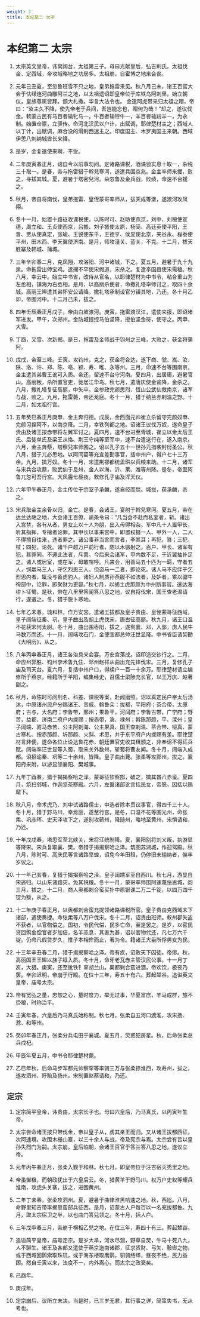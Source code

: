 ```yaml
---
weight: 3
title: 本纪第二 太宗
---
```


# 本纪第二 太宗

1. <span id="本纪第二_太宗-1"></span>
太宗英文皇帝，讳窝阔台，太祖第三子。母曰光献皇后，弘吉剌氏。太祖伐金、定西域，帝攻城略地之功居多。太祖崩，自霍博之地来会丧。

2. <span id="本纪第二_太宗-2"></span>
元年己丑夏，至忽鲁班雪不只之地，皇弟拖雷来见。秋八月己未，诸王百官大会于怯绿连河曲雕阿兰之地，以太祖遗诏即皇帝位于库铁乌阿剌里。始立朝仪，皇族尊属皆拜。颁大札撒。华言大法令也。 金遣阿虎带来归太祖之赗，帝曰：“汝主久不降，使先帝老于兵间，吾岂能忘也，赗何为哉！”却之，遂议伐金。敕蒙古民有马百者输牝马一，牛百者输牸牛一，羊百者输羒羊一，为永制。始置仓廪，立驿传。命河北汉民以户计，出赋调，耶律楚材主之；西域人以丁计，出赋调，麻合没的滑剌西迷主之。印度国主、木罗夷国主来朝。西域伊思八剌纳城酋长来降。

3. <span id="本纪第二_太宗-3"></span>
是岁，金复遣使来聘，不受。

4. <span id="本纪第二_太宗-4"></span>
二年庚寅春正月，诏自今以前事勿问。定诸路课税，酒课验实息十取一，杂税三十取一。是春，帝与拖雷猎于斡兒寒河，遂遣兵围京兆。金主率师来援，败之，寻拔其城。夏，避暑于塔密兒河。朵忽鲁及金兵战，败绩，命速不台援之。

5. <span id="本纪第二_太宗-5"></span>
秋月，帝自将南伐，皇弟拖雷、皇侄蒙哥率师从，拔天成等堡，遂渡河攻凤翔。

6. <span id="本纪第二_太宗-6"></span>
冬十一月，始置十路征收课税使，以陈时可、赵昉使燕京，刘中、刘桓使宣德，周立和、王贞使西京，吕振、刘子振使太原，杨简、高廷英使平阳，王晋、贾从使真定，张瑜、王锐使东平，王德亨、侯显使北京，夹谷永、程泰使平州，田木西、李天翼使济南。是月，师攻潼关、蓝关，不克。十二月，拔天胜寨及韩城、蒲城。

7. <span id="本纪第二_太宗-7"></span>
三年辛卯春二月，克凤翔，攻洛阳、河中诸城，下之。夏五月，避暑于九十九泉。命拖雷出师宝鸡。遣搠不罕使宋假道，宋杀之。复遣李国昌使宋需粮。秋八月，幸云中。始立中书省，改侍从官名，以耶律楚材为中书令，粘合重山为左丞相，镇海为右丞相。是月，以高丽杀使者，命撒礼塔率师讨之，取四十余城。高丽王皞遣其弟怀安公请降，撒礼塔承制设官分镇其地，乃还。冬十月乙卯，帝围河中。十二月己未，拔之。

8. <span id="本纪第二_太宗-8"></span>
四年壬辰春正月戊子，帝由白坡渡河。庚寅，拖雷渡汉江，遣使来报，即诏诸军进发。甲午，次郑州。金防城提控马伯坚降，授伯坚金符，使守之。丙申，大雪。

9. <span id="本纪第二_太宗-9"></span>
丁酉，又雪。次新郑。是日，拖雷及金师战于钧州之三峰，大败之，获金将蒲阿。

10. <span id="本纪第二_太宗-10"></span>
戊戌，帝至三峰。壬寅，攻钧州，克之，获金将合达，遂下商、虢、嵩、汝、陕、洛、许、郑、陈、亳、颍、寿、睢、永等州。三月，命速不台等围南京，金主遣其弟曹王讹可入质。帝还，留速不台守河南。夏四月，出居庸，避暑官山。高丽叛，杀所置官吏，徙居江华岛。秋七月，遣唐庆使金谕降，金杀之。八月，撒礼塔复征高丽，中矢卒。金参政完颜思烈、恆山公武仙救南京，诸军与战，败之。九月，拖雷薨，帝还龙庭。冬十一月，猎于纳兰赤剌温之野。十二月，如太祖行宫。

11. <span id="本纪第二_太宗-11"></span>
五年癸巳春正月庚申，金主奔归德。戊辰，金西面元帅崔立杀留守完颜奴申、完颜习捏阿不，以南京降。二月，幸铁列都之地。诏诸王议伐万奴，遂命皇子贵由及诸王按赤带将左翼军讨之。夏四月，速不台进至青城，崔立以金太后王氏、后徒单氏及梁王从恪、荆王守纯等至军中，速不台遣送行在，遂入南京。六月，金主奔蔡，塔察兒率师围之。诏以孔子五十一世孙元措袭封衍圣公。秋八月，猎于兀必思地。以阿同葛等充宣差勘事官，括中州户，得户七十三万余。九月，擒万奴。冬十一月，宋遣荆鄂都统孟珙以兵粮来助。十二月，诸军与宋兵合攻蔡，败武仙于息州，金人以海、沂、莱、潍等州降。是冬，帝至阿鲁兀忽可吾行宫。大风霾七昼夜。敕修孔子庙及浑天仪。

12. <span id="本纪第二_太宗-12"></span>
六年甲午春正月，金主传位于宗室子承麟，遂自经而焚。城拔，获承麟，杀之。

13. <span id="本纪第二_太宗-13"></span>
宋兵取金主余骨以归，金亡。是春，会诸王，宴射于斡兒寒河。夏五月，帝在达兰达葩之地，大会诸王百僚，谕条令曰：“凡当会不赴而私宴者，斩。诸出入宫禁，各有从者，男女止以十人为朋，出入毋得相杂。军中凡十人置甲长，听其指挥，专擅者论罪。其甲长以事来宫中，即置权摄一人、甲外一人，二人不得擅自往来，违者罪之。诸公事非当言而言者，拳其耳；再犯，笞；三犯，杖；四犯，论死。诸千户越万户前行者，随以木镞射之。百户、甲长、诸军有犯，其罪同。不遵此法者，斥罢。今后来会诸军，甲内数不足，于近翼抽补足之。诸人或居室，或在军，毋敢喧呼。凡来会，用善马五十匹为一羁，守者五人，饲羸马三人，守乞烈思三人。但盗马一二者，即论死。诸人马不应绊于乞烈思内者，辄没与畜虎豹人。诸妇人制质孙燕服不如法者，及妒者，乘以骣牛徇部中，论罪，即聚财为更娶。”秋七月，以胡土虎那颜为中州断事官。遣达海绀卜征蜀。是秋，帝在八里里答阑答八思之地，议自将伐宋，国王查老温请行，遂遣之。冬，猎于脱卜寒地。

14. <span id="本纪第二_太宗-14"></span>
七年乙未春，城和林，作万安宫。遣诸王拔都及皇子贵由、皇侄蒙哥征西域，皇子阔端征秦、巩，皇子曲出及胡土虎伐宋，唐古征高丽。秋九月，诸王口温不花获宋何太尉。冬十月，曲出围枣阳，拔之，遂徇襄、邓，入郢，虏人民牛马数万而还。十一月，阔端攻石门，金便宜都总帅汪世显降。中书省臣请契勘《大明历》，从之。

15. <span id="本纪第二_太宗-15"></span>
八年丙申春正月，诸王各治具来会宴。万安宫落成。诏印造交钞行之。二月，命应州郭胜、钧州孛术鲁九住、邓州赵祥从曲出充先锋伐宋。三月，复修孔子庙及司天台。夏六月，复括中州户口，得续户一百一十余万。耶律楚材请立编修所于燕京，经籍所于平阳，编集经史，召儒士梁陟充长官，以王万庆、赵著副之。

16. <span id="本纪第二_太宗-16"></span>
秋月，命陈时可阅刑名、科差、课税等案，赴阙磨照。诏以真定民户奉太后汤沐，中原诸州民户分赐诸王、贵戚、斡鲁朵：拔都，平阳府；茶合带，太原府；古与，大名府；孛鲁带，邢州；果鲁干，河间府；孛鲁古带，广宁府；野苦，益都、济南二府户内拨赐；按赤带，滨、棣州；斡陈那颜，平、滦州；皇子阔端、驸马赤苦、公主阿剌海、公主果真、国王查剌温、茶合带、锻真、蒙古寒札、按赤那颜、圻那颜、火斜、术思，并于东平府户内拨赐有差。耶律楚材言非便，遂命各位止设达鲁花赤，朝廷置官吏收其租颁之，非奉诏不得征兵赋。阔端率汪世显等入蜀，取宋关外数州，斩蜀将曹友闻。冬十月，阔端入成都。诏招谕秦、巩等二十余州，皆降。皇子曲出薨。张柔等攻郢州，拔之。襄阳府来附，以游显领襄阳、樊城事。

17. <span id="本纪第二_太宗-17"></span>
九年丁酉春，猎于揭揭察哈之泽。蒙哥征钦察部，破之，擒其酋八赤蛮。夏四月，筑扫邻城，作迦坚茶寒殿。六月，左翼诸部讹言括民女，帝怒，因括以赐麾下。

18. <span id="本纪第二_太宗-18"></span>
秋八月，命术虎乃、刘中试诸路儒士，中选者除本贯议事官，得四千三十人。冬十月，猎于野马川，幸龙庭，遂至行宫。是冬，口温不花等围光州，命张柔、巩彦晖、史天泽攻下之，遂别攻蕲州，降随州，略地至黄州，宋惧请和，乃还。

19. <span id="本纪第二_太宗-19"></span>
十年戊戌春，塔思军至北峡关，宋将汪统制降。夏，襄阳别将刘义叛，执游显等降宋。宋兵复取襄、樊。帝猎于揭揭察哈之泽。筑图苏湖城，作迎驾殿。秋八月，陈时可、高庆民等言诸路旱蝗，诏免今年田租，仍停旧未输纳者，俟丰岁议之。

20. <span id="本纪第二_太宗-20"></span>
十一年己亥春，复猎于揭揭察哈之泽。皇子阔端军至自西川。秋七月，游显自宋逃归。以山东诸路灾，免其税粮。冬十一月，蒙哥率师围阿速蔑怯思城，阅三月，拔之。十二月，商人奥都剌合蛮买扑中原银课二万二千锭，以四万四千锭为额，从之。

21. <span id="本纪第二_太宗-21"></span>
十二年庚子春正月，以奥都剌合蛮充提领诸路课税所官。皇子贵由克西域未下诸部，遣使奏捷。命张柔等八万户伐宋。冬十二月，诏贵由班师。敕州郡失盗不获者，以官物偿之。国初，令民代偿，民多亡命，至是罢之。是岁，以官民贷回鹘金偿官者岁加倍，名羊羔息，其害为甚，诏以官物代还，凡七万六千锭。仍命凡假贷岁久，惟子本相侔而止，著为令。籍诸王大臣所俘男女为民。

22. <span id="本纪第二_太宗-22"></span>
十三年辛丑春二月，猎于揭揭察哈之泽。帝有疾，诏赦天下囚徒。帝瘳。秋，高丽国王王皞以族子綧入质。冬十月，命牙老瓦赤主管汉民公事。十一月丁亥，大猎。庚寅，还至鈋铁钅辜胡兰山。奥都剌合蛮进酒，帝欢饮，极夜乃罢。辛卯迟明，帝崩于行殿。在位十三年，寿五十有六。葬起辇谷。追谥英文皇帝，庙号太宗。

23. <span id="本纪第二_太宗-23"></span>
帝有宽弘之量，忠恕之心，量时度力，举无过事，华夏富庶，羊马成群，旅不赍粮，时称治平。

24. <span id="本纪第二_太宗-24"></span>
壬寅年春，六皇后乃马真氏始称制。秋七月，张柔自五河口渡淮，攻宋扬、滁、和等州。

25. <span id="本纪第二_太宗-25"></span>
癸卯年春正月，张柔分兵屯田于襄城。夏五月，荧惑犯房星。秋，后命张柔总兵戍杞。

26. <span id="本纪第二_太宗-26"></span>
甲辰年夏五月，中书令耶律楚材薨。

27. <span id="本纪第二_太宗-27"></span>
乙巳年秋，后命马步军都元帅察罕等率骑三万与张柔掠淮西，攻寿州，拔之，遂攻泗州、盱眙及扬州。宋制置赵蔡请和，乃还。

## 定宗

1. <span id="本纪第二_太宗-定宗-1"></span>
定宗简平皇帝，讳贵由，太宗长子也。母曰六皇后，乃马真氏，以丙寅年生帝。

2. <span id="本纪第二_太宗-定宗-2"></span>
太宗尝命诸王按只带伐金，帝以皇子从，虏其亲王而归。又从诸王拔都西征，次阿速境，攻围木栅山寨，以三十余人与战，帝及宪宗与焉。太宗尝有旨以皇孙失烈门为嗣。太宗崩，皇后临朝，会诸王百官于答兰答八思之地，遂议立帝。

3. <span id="本纪第二_太宗-定宗-3"></span>
元年丙午春正月，张柔入觐于和林。秋七月，即皇帝位于汪吉宿灭秃里之地。

4. <span id="本纪第二_太宗-定宗-4"></span>
帝虽御极，而朝政犹出于六皇后云。冬，猎黄羊于野马川。权万户史权等耀兵淮南，攻虎头关寨，拔之，进围黄州。

5. <span id="本纪第二_太宗-定宗-5"></span>
二年丁未春，张柔攻泗州。夏，避暑于曲律淮黑哈速之地。秋，西巡。八月，命野里知吉带率搠思蛮部兵征西。是月，诏蒙古人户每百以一名充拔都鲁。九月，取太宗宿卫之半，以也曲门答兒领之。冬十月，括人户。

6. <span id="本纪第二_太宗-定宗-6"></span>
三年戊申春三月，帝崩于横相乙兒之地。在位三年，寿四十有三。葬起辇谷。

7. <span id="本纪第二_太宗-定宗-7"></span>
追谥简平皇帝，庙号定宗。是岁大旱，河水尽涸，野草自焚，牛马十死八九，人不聊生。诸王及各部又遣使于燕京迤南诸郡，征求货财、弓矢、鞍辔之物，或于西域回鹘索取珠玑，或于海东楼取鹰鹘，驲骑络绎，昼夜不绝，民力益困。然自壬寅以来，法度不一，内外离心，而太宗之政衰矣。

8. <span id="本纪第二_太宗-定宗-8"></span>
己酉年。

9. <span id="本纪第二_太宗-定宗-9"></span>
庚戌年。

10. <span id="本纪第二_太宗-定宗-10"></span>
定宗崩后，议所立未决。当是时，已三岁无君，其行事之详，简策失书，无从考也。

